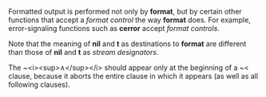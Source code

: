  

Formatted output is performed not only by **format**, but by certain other functions that accept a *format control* the way **format** does. For example, error-signaling functions such as **cerror** accept *format controls*. 

Note that the meaning of **nil** and **t** as destinations to **format** are different than those of **nil** and **t** as *stream designators*. 

The ~&#60;i&#62;&#60;sup&#62;∧&#60;/sup&#62;&#60;/i&#62; should appear only at the beginning of a ~&#60; clause, because it aborts the entire clause in which it appears (as well as all following clauses). 



 
